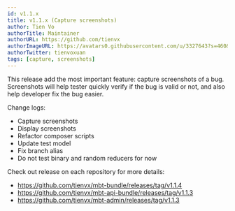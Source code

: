 ```yaml
---
id: v1.1.x
title: v1.1.x (Capture screenshots)
author: Tien Vo
authorTitle: Maintainer
authorURL: https://github.com/tienvx
authorImageURL: https://avatars0.githubusercontent.com/u/3327643?s=460&v=4
authorTwitter: tienvoxuan
tags: [capture, screenshots]
---
```


This release add the most important feature: capture screenshots of a bug. Screenshots will help tester quickly verify if the bug is valid or not, and also help developer fix the bug easier.

Change logs:
* Capture screenshots
* Display screenshots
* Refactor composer scripts
* Update test model
* Fix branch alias
* Do not test binary and random reducers for now

Check out release on each repository for more details:
* https://github.com/tienvx/mbt-bundle/releases/tag/v1.1.4
* https://github.com/tienvx/mbt-api-bundle/releases/tag/v1.1.3
* https://github.com/tienvx/mbt-admin/releases/tag/v1.1.3
